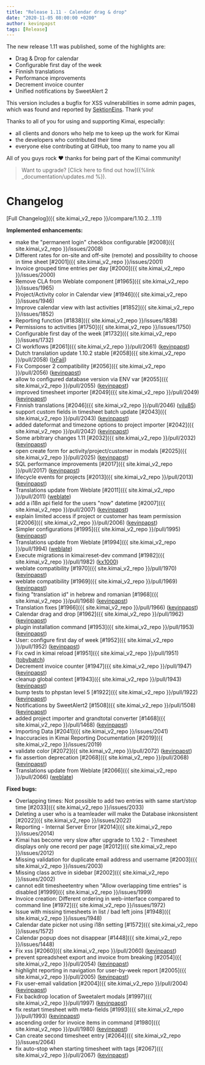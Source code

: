 ```yaml
---
title: "Release 1.11 - Calendar drag & drop"
date: "2020-11-05 08:00:00 +0200"
author: kevinpapst
tags: [Release]
---
```


The new release 1.11 was published, some of the highlights are:

- Drag & Drop for calendar
- Configurable first day of the week
- Finnish translations
- Performance improvements
- Decrement invoice counter
- Unified notifications by SweetAlert 2

This version includes a bugfix for XSS vulnerabilities in some admin pages, which was found and reported by [SektionEins](https://sektioneins.de). Thank you! 

Thanks to all of you for using and supporting Kimai, especially:
- all clients and donors who help me to keep up the work for Kimai
- the developers who contributed their time
- everyone else contributing at GitHub, too many to name you all 

All of you guys rock ❤️ thanks for being part of the Kimai community!

> Want to upgrade? [Click here to find out how]({%link _documentation/updates.md %}).

# Changelog

[Full Changelog]({{ site.kimai_v2_repo }}/compare/1.10.2...1.11)

**Implemented enhancements:**

- make the "permanent login" checkbox configurable [\#2008]({{ site.kimai_v2_repo }}/issues/2008)
- Different rates for on-site and off-site \(remote\) and possibility to choose in time sheet [\#2001]({{ site.kimai_v2_repo }}/issues/2001)
- Invoice grouped time entries per day [\#2000]({{ site.kimai_v2_repo }}/issues/2000)
- Remove CLA from Weblate component [\#1965]({{ site.kimai_v2_repo }}/issues/1965)
- Project/Activity color  in Calendar view [\#1946]({{ site.kimai_v2_repo }}/issues/1946)
- Improve calendar view with last activities [\#1852]({{ site.kimai_v2_repo }}/issues/1852)
- Reporting function [\#1838]({{ site.kimai_v2_repo }}/issues/1838)
- Permissions to activities [\#1750]({{ site.kimai_v2_repo }}/issues/1750)
- Configurable first day of the week [\#1732]({{ site.kimai_v2_repo }}/issues/1732)
- CI workflows [\#2061]({{ site.kimai_v2_repo }}/pull/2061) ([kevinpapst](https://github.com/kevinpapst))
- Dutch translation update 1.10.2 stable [\#2058]({{ site.kimai_v2_repo }}/pull/2058) ([IxFail](https://github.com/IxFail))
- Fix Composer 2 compatibility [\#2056]({{ site.kimai_v2_repo }}/pull/2056) ([kevinpapst](https://github.com/kevinpapst))
- allow to configured database version via ENV var [\#2055]({{ site.kimai_v2_repo }}/pull/2055) ([kevinpapst](https://github.com/kevinpapst))
- improved timesheet importer [\#2049]({{ site.kimai_v2_repo }}/pull/2049) ([kevinpapst](https://github.com/kevinpapst))
- Finnish translations [\#2046]({{ site.kimai_v2_repo }}/pull/2046) ([vilu85](https://github.com/vilu85))
- support custom fields in timesheet batch update [\#2043]({{ site.kimai_v2_repo }}/pull/2043) ([kevinpapst](https://github.com/kevinpapst))
- added dateformat and timezone options to project importer [\#2042]({{ site.kimai_v2_repo }}/pull/2042) ([kevinpapst](https://github.com/kevinpapst))
- Some arbitrary changes 1.11 [\#2032]({{ site.kimai_v2_repo }}/pull/2032) ([kevinpapst](https://github.com/kevinpapst))
- open create form for activity/project/customer in modals [\#2025]({{ site.kimai_v2_repo }}/pull/2025) ([kevinpapst](https://github.com/kevinpapst))
- SQL performance improvements [\#2017]({{ site.kimai_v2_repo }}/pull/2017) ([kevinpapst](https://github.com/kevinpapst))
- lifecycle events for projects [\#2013]({{ site.kimai_v2_repo }}/pull/2013) ([kevinpapst](https://github.com/kevinpapst))
- Translations update from Weblate [\#2011]({{ site.kimai_v2_repo }}/pull/2011) ([weblate](https://github.com/weblate))
- add a i18n api field for the users "now" datetime [\#2007]({{ site.kimai_v2_repo }}/pull/2007) ([kevinpapst](https://github.com/kevinpapst))
- explain limited access if project or customer has team permission [\#2006]({{ site.kimai_v2_repo }}/pull/2006) ([kevinpapst](https://github.com/kevinpapst))
- Simpler configurations [\#1995]({{ site.kimai_v2_repo }}/pull/1995) ([kevinpapst](https://github.com/kevinpapst))
- Translations update from Weblate [\#1994]({{ site.kimai_v2_repo }}/pull/1994) ([weblate](https://github.com/weblate))
- Execute migrations in kimai:reset-dev command [\#1982]({{ site.kimai_v2_repo }}/pull/1982) ([kx1000](https://github.com/kx1000))
- weblate compatibility [\#1970]({{ site.kimai_v2_repo }}/pull/1970) ([kevinpapst](https://github.com/kevinpapst))
- weblate compatibility [\#1969]({{ site.kimai_v2_repo }}/pull/1969) ([kevinpapst](https://github.com/kevinpapst))
- fixing "translation id" in hebrew and romanian [\#1968]({{ site.kimai_v2_repo }}/pull/1968) ([kevinpapst](https://github.com/kevinpapst))
- Translation fixes [\#1966]({{ site.kimai_v2_repo }}/pull/1966) ([kevinpapst](https://github.com/kevinpapst))
- Calendar drag and drop [\#1962]({{ site.kimai_v2_repo }}/pull/1962) ([kevinpapst](https://github.com/kevinpapst))
- plugin installation command [\#1953]({{ site.kimai_v2_repo }}/pull/1953) ([kevinpapst](https://github.com/kevinpapst))
- User: configure first day of week [\#1952]({{ site.kimai_v2_repo }}/pull/1952) ([kevinpapst](https://github.com/kevinpapst))
- Fix cwd in kimai reload [\#1951]({{ site.kimai_v2_repo }}/pull/1951) ([tobybatch](https://github.com/tobybatch))
- Decrement invoice counter [\#1947]({{ site.kimai_v2_repo }}/pull/1947) ([kevinpapst](https://github.com/kevinpapst))
- cleanup global context [\#1943]({{ site.kimai_v2_repo }}/pull/1943) ([kevinpapst](https://github.com/kevinpapst))
- bump tests to phpstan level 5 [\#1922]({{ site.kimai_v2_repo }}/pull/1922) ([kevinpapst](https://github.com/kevinpapst))
- Notifications by SweetAlert2 [\#1508]({{ site.kimai_v2_repo }}/pull/1508) ([kevinpapst](https://github.com/kevinpapst))
- added project importer and grandtotal converter [\#1468]({{ site.kimai_v2_repo }}/pull/1468) ([kevinpapst](https://github.com/kevinpapst))
- Importing Data [\#2041]({{ site.kimai_v2_repo }}/issues/2041)
- Inaccuracies in Kimai Reporting Documentation [\#2019]({{ site.kimai_v2_repo }}/issues/2019)
- validate color [\#2072]({{ site.kimai_v2_repo }}/pull/2072) ([kevinpapst](https://github.com/kevinpapst))
- fix assertion deprecation [\#2068]({{ site.kimai_v2_repo }}/pull/2068) ([kevinpapst](https://github.com/kevinpapst))
- Translations update from Weblate [\#2066]({{ site.kimai_v2_repo }}/pull/2066) ([weblate](https://github.com/weblate))

**Fixed bugs:**

- Overlapping times: Not possible to add two entries with same start/stop time [\#2033]({{ site.kimai_v2_repo }}/issues/2033)
- Deleting a user who is a teamleader will make the Database inkonsistent [\#2022]({{ site.kimai_v2_repo }}/issues/2022)
- Reporting - Internal Server Error [\#2014]({{ site.kimai_v2_repo }}/issues/2014)
- Kimai has become very slow after upgrade to 1.10.2 - Timesheet displays only one record per page [\#2012]({{ site.kimai_v2_repo }}/issues/2012)
- Missing validation for duplicate email address and username [\#2003]({{ site.kimai_v2_repo }}/issues/2003)
- Missing class active in sidebar [\#2002]({{ site.kimai_v2_repo }}/issues/2002)
- cannot edit timesheetentry when "Allow overlapping time entries" is disabled [\#1999]({{ site.kimai_v2_repo }}/issues/1999)
- Invoice creation: Different ordering in web-interface compared to command line [\#1972]({{ site.kimai_v2_repo }}/issues/1972)
- Issue with missing timesheets in list / bad left joins [\#1948]({{ site.kimai_v2_repo }}/issues/1948)
- Calendar date picker not using i18n setting [\#1572]({{ site.kimai_v2_repo }}/issues/1572)
- Calendar popup does not disappear [\#1448]({{ site.kimai_v2_repo }}/issues/1448)
- Fix xss [\#2060]({{ site.kimai_v2_repo }}/pull/2060) ([kevinpapst](https://github.com/kevinpapst))
- prevent spreadsheet export and invoice from breaking [\#2054]({{ site.kimai_v2_repo }}/pull/2054) ([kevinpapst](https://github.com/kevinpapst))
- highlight reporting in navigation for user-by-week report [\#2005]({{ site.kimai_v2_repo }}/pull/2005) ([kevinpapst](https://github.com/kevinpapst))
- Fix user-email validation [\#2004]({{ site.kimai_v2_repo }}/pull/2004) ([kevinpapst](https://github.com/kevinpapst))
- Fix backdrop location of Sweetalert modals [\#1997]({{ site.kimai_v2_repo }}/pull/1997) ([kevinpapst](https://github.com/kevinpapst))
- fix restart timesheet with meta-fields [\#1993]({{ site.kimai_v2_repo }}/pull/1993) ([kevinpapst](https://github.com/kevinpapst))
- ascending order for invoice items in command [\#1980]({{ site.kimai_v2_repo }}/pull/1980) ([kevinpapst](https://github.com/kevinpapst))
- Can create second timesheet entry [\#2064]({{ site.kimai_v2_repo }}/issues/2064)
- fix auto-stop when starting timesheet with tags [\#2067]({{ site.kimai_v2_repo }}/pull/2067) ([kevinpapst](https://github.com/kevinpapst))
